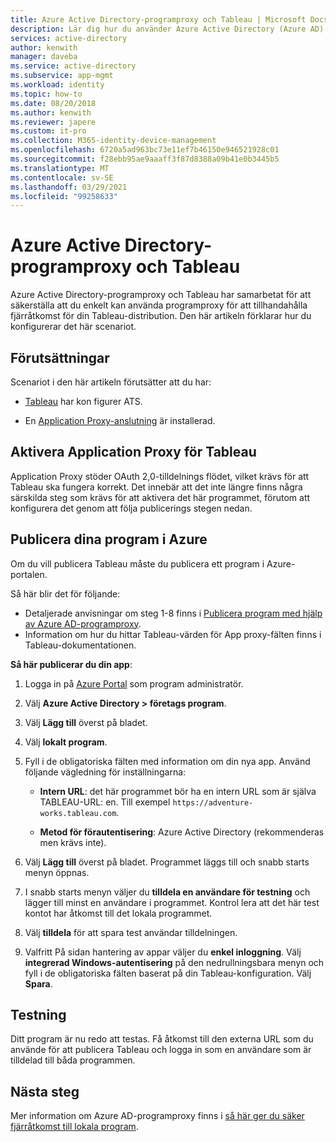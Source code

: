 ```yaml
---
title: Azure Active Directory-programproxy och Tableau | Microsoft Docs
description: Lär dig hur du använder Azure Active Directory (Azure AD) Application Proxy för att tillhandahålla fjärråtkomst för din Tableau-distribution.
services: active-directory
author: kenwith
manager: daveba
ms.service: active-directory
ms.subservice: app-mgmt
ms.workload: identity
ms.topic: how-to
ms.date: 08/20/2018
ms.author: kenwith
ms.reviewer: japere
ms.custom: it-pro
ms.collection: M365-identity-device-management
ms.openlocfilehash: 6720a5ad963bc73e11ef7b46150e946521928c01
ms.sourcegitcommit: f28ebb95ae9aaaff3f87d8388a09b41e0b3445b5
ms.translationtype: MT
ms.contentlocale: sv-SE
ms.lasthandoff: 03/29/2021
ms.locfileid: "99258633"
---
```

# <a name="azure-active-directory-application-proxy-and-tableau"></a>Azure Active Directory-programproxy och Tableau 

Azure Active Directory-programproxy och Tableau har samarbetat för att säkerställa att du enkelt kan använda programproxy för att tillhandahålla fjärråtkomst för din Tableau-distribution. Den här artikeln förklarar hur du konfigurerar det här scenariot.  

## <a name="prerequisites"></a>Förutsättningar 

Scenariot i den här artikeln förutsätter att du har:

- [Tableau](https://onlinehelp.tableau.com/current/server/en-us/proxy.htm#azure) har kon figurer ATS. 

- En [Application Proxy-anslutning](application-proxy-add-on-premises-application.md) är installerad. 

 
## <a name="enabling-application-proxy-for-tableau"></a>Aktivera Application Proxy för Tableau 

Application Proxy stöder OAuth 2,0-tilldelnings flödet, vilket krävs för att Tableau ska fungera korrekt. Det innebär att det inte längre finns några särskilda steg som krävs för att aktivera det här programmet, förutom att konfigurera det genom att följa publicerings stegen nedan.


## <a name="publish-your-applications-in-azure"></a>Publicera dina program i Azure 

Om du vill publicera Tableau måste du publicera ett program i Azure-portalen.

Så här blir det för följande:

- Detaljerade anvisningar om steg 1-8 finns i [Publicera program med hjälp av Azure AD-programproxy](application-proxy-add-on-premises-application.md). 
- Information om hur du hittar Tableau-värden för App proxy-fälten finns i Tableau-dokumentationen.  

**Så här publicerar du din app**: 


1. Logga in på [Azure Portal](https://portal.azure.com) som program administratör. 

2. Välj **Azure Active Directory > företags program**. 

3. Välj **Lägg till** överst på bladet. 

4. Välj **lokalt program**. 

5. Fyll i de obligatoriska fälten med information om din nya app. Använd följande vägledning för inställningarna: 

    - **Intern URL**: det här programmet bör ha en intern URL som är själva TABLEAU-URL: en. Till exempel `https://adventure-works.tableau.com`. 

    - **Metod för förautentisering**: Azure Active Directory (rekommenderas men krävs inte). 

6. Välj **Lägg till** överst på bladet. Programmet läggs till och snabb starts menyn öppnas. 

7. I snabb starts menyn väljer du **tilldela en användare för testning** och lägger till minst en användare i programmet. Kontrol lera att det här test kontot har åtkomst till det lokala programmet. 

8. Välj **tilldela** för att spara test användar tilldelningen. 

9. Valfritt På sidan hantering av appar väljer du **enkel inloggning**. Välj **integrerad Windows-autentisering** på den nedrullningsbara menyn och fyll i de obligatoriska fälten baserat på din Tableau-konfiguration. Välj **Spara**. 

 

## <a name="testing"></a>Testning 

Ditt program är nu redo att testas. Få åtkomst till den externa URL som du använde för att publicera Tableau och logga in som en användare som är tilldelad till båda programmen.



## <a name="next-steps"></a>Nästa steg

Mer information om Azure AD-programproxy finns i [så här ger du säker fjärråtkomst till lokala program](application-proxy.md).

